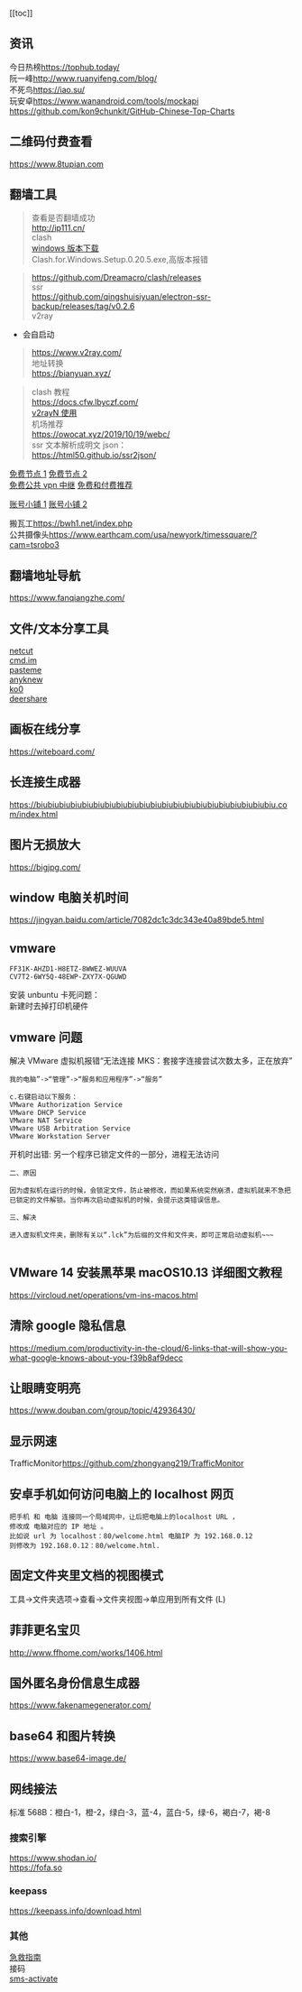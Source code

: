 [[toc]]

## 资讯

今日热榜<https://tophub.today/>  
阮一峰<http://www.ruanyifeng.com/blog/>  
不死鸟<https://iao.su/>  
玩安卓<https://www.wanandroid.com/tools/mockapi>  
<https://github.com/kon9chunkit/GitHub-Chinese-Top-Charts>

## 二维码付费查看

<https://www.8tupian.com>

## 翻墙工具

> 查看是否翻墙成功  
> <http://ip111.cn/>  
> clash  
> [windows 版本下载](https://github.com/Fndroid/clash_for_windows_pkg/releases)  
> Clash.for.Windows.Setup.0.20.5.exe,高版本报错

> <https://github.com/Dreamacro/clash/releases>  
> ssr  
> <https://github.com/qingshuisiyuan/electron-ssr-backup/releases/tag/v0.2.6>  
> v2ray  
- 会自启动
> <https://www.v2ray.com/>  
> 地址转换  
> <https://bianyuan.xyz/>

> clash 教程  
> <https://docs.cfw.lbyczf.com/>  
> [v2rayN 使用](https://www.boluo.in/1736.html)  
> 机场推荐  
> <https://owocat.xyz/2019/10/19/webc/>  
> ssr 文本解析成明文 json：  
> <https://html50.github.io/ssr2json/>

[免费节点 1](https://free-ss.best/)
[免费节点 2](https://lncn.org/)  
[免费公共 vpn 中继](https://www.vpngate.net/cn/)
[免费和付费推荐](https://www.owocat.xyz)

[账号小铺 1](https://www.naifei.shop)
[账号小铺 2](https://lwd666.com/index.php)

搬瓦工<https://bwh1.net/index.php>  
公共摄像头<https://www.earthcam.com/usa/newyork/timessquare/?cam=tsrobo3>

## 翻墙地址导航

<https://www.fanqiangzhe.com/>

## 文件/文本分享工具

[netcut](http://netcut.cn/)  
[cmd.im](https://cmd.im/)  
[pasteme](https://pasteme.cn/)  
[anyknew](https://cp.anyknew.com/)  
 [ko0](https://ko0.com/)  
[deershare](https://deershare.com/send)

## 画板在线分享

<https://witeboard.com/>

## 长连接生成器

<https://biubiubiubiubiubiubiubiubiubiubiubiubiubiubiubiubiubiubiubiubiu.com/index.html>

## 图片无损放大

<https://bigjpg.com/>

## window 电脑关机时间

<https://jingyan.baidu.com/article/7082dc1c3dc343e40a89bde5.html>

## vmware

```
FF31K-AHZD1-H8ETZ-8WWEZ-WUUVA
CV7T2-6WY5Q-48EWP-ZXY7X-QGUWD
```

安装 unbuntu 卡死问题：  
新建时去掉打印机硬件

## vmware 问题

解决 VMware 虚拟机报错“无法连接 MKS：套接字连接尝试次数太多，正在放弃”

```
我的电脑”->“管理”->“服务和应用程序”->“服务”

c.右键启动以下服务：
VMware Authorization Service
VMware DHCP Service
VMware NAT Service
VMware USB Arbitration Service
VMware Workstation Server
```

开机时出错: 另一个程序已锁定文件的一部分，进程无法访问

```
二、原因

因为虚拟机在运行的时候，会锁定文件，防止被修改，而如果系统突然崩溃，虚拟机就来不急把已锁定的文件解锁。当你再次启动虚拟机的时候，会提示这类错误信息。

三、解决

进入虚拟机文件夹，删除有关以“.lck”为后缀的文件和文件夹，即可正常启动虚拟机~~~


```

## VMware 14 安装黑苹果 macOS10.13 详细图文教程

<https://vircloud.net/operations/vm-ins-macos.html>

## 清除 google 隐私信息

<https://medium.com/productivity-in-the-cloud/6-links-that-will-show-you-what-google-knows-about-you-f39b8af9decc>

## 让眼睛变明亮

<https://www.douban.com/group/topic/42936430/>

## 显示网速

TrafficMonitor<https://github.com/zhongyang219/TrafficMonitor>

## 安卓手机如何访问电脑上的 localhost 网页

```
把手机 和 电脑 连接同一个局域网中，让后把电脑上的localhost URL ，
修改成 电脑对应的 IP 地址 。
比如说 url 为 localhost：80/welcome.html 电脑IP 为 192.168.0.12
则修改为 192.168.0.12：80/welcome.html.
```

## 固定文件夹里文档的视图模式
工具->文件夹选项->查看->文件夹视图->单应用到所有文件 (L)
## 菲菲更名宝贝

<http://www.ffhome.com/works/1406.html>

## 国外匿名身份信息生成器

<https://www.fakenamegenerator.com/>

## base64 和图片转换

<https://www.base64-image.de/>

## 网线接法

标准 568B：橙白-1，橙-2，绿白-3，蓝-4，蓝白-5，绿-6，褐白-7，褐-8

### 搜索引擎

<https://www.shodan.io/>  
<https://fofa.so>

### keepass

<https://keepass.info/download.html>

### 其他

[急救指南](https://m.youlai.cn/jijiu)  
接码  
[sms-activate](https://sms-activate.org/)
